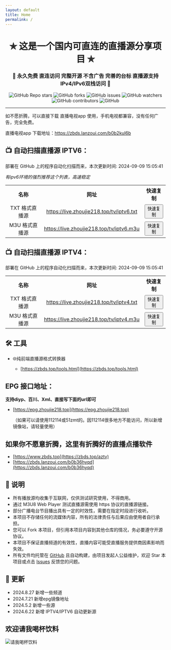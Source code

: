 ```yaml
---
layout: default
title: Home
permalink: /
---
```


<h1 align="center">✯ 这是一个国内可直连的直播源分享项目 ✯</h1>

<h3 align="center">🔕 永久免费 直连访问 完整开源 不含广告 完善的台标 直播源支持IPv4/IPv6双栈访问 🔕</h3>

<p align="center">
  <img alt="GitHub Repo stars" src="https://img.shields.io/github/stars/vbskycn/iptv">
  <img alt="GitHub forks" src="https://img.shields.io/github/forks/vbskycn/iptv">
  <img alt="GitHub issues" src="https://img.shields.io/github/issues/vbskycn/iptv">
  <img alt="GitHub watchers" src="https://img.shields.io/github/watchers/vbskycn/iptv">
  <img alt="GitHub contributors" src="https://img.shields.io/github/contributors/vbskycn/iptv">
  <img alt="GitHub" src="https://img.shields.io/github/license/vbskycn/iptv">
</p>

---

如不愿折腾，可以直接下载 直播电视app 使用，手机电视都兼容，没有任何广告，完全免费。

直播电视app 下载地址：https://zbds.lanzoui.com/b0b2kul6b



## 📺 自动扫描直播源 IPTV6：

部署在 GitHub 上的程序自动化扫描而来，<!-- UPDATE_TIME_IPTV6 -->本次更新时间: 2024-09-09 15:05:41<!-- END_UPDATE_TIME_IPTV6 -->

*有ipv6环境的强烈推荐这个列表，高速稳定*

<table style="width:100%; border-collapse: collapse; text-align: center;">
  <tr>
    <th>名称</th>
    <th>网址</th>
    <th>快速复制</th>
  </tr>
  <tr>
    <td>TXT 格式直播源</td>
    <td><a href="https://live.zhoujie218.top/tv/iptv6.txt">https://live.zhoujie218.top/tv/iptv6.txt</a></td>
    <td><button onclick="copyToClipboard('https://live.zhoujie218.top/tv/iptv6.txt')">快速复制</button></td>
  </tr>
  <tr>
    <td>M3U 格式直播源</td>
    <td><a href="https://live.zhoujie218.top/tv/iptv6.m3u">https://live.zhoujie218.top/tv/iptv6.m3u</a></td>
    <td><button onclick="copyToClipboard('https://live.zhoujie218.top/tv/iptv6.m3u')">快速复制</button></td>
  </tr>
</table>

<script>
function copyToClipboard(text) {
  const input = document.createElement('textarea');
  input.value = text;
  document.body.appendChild(input);
  input.select();
  document.execCommand('copy');
  document.body.removeChild(input);
  alert('已复制到剪贴板');
}
</script>

## 📺 自动扫描直播源 IPTV4：

部署在 GitHub 上的程序自动化扫描而来，<!-- UPDATE_TIME_IPTV4 -->本次更新时间: 2024-09-09 15:05:41<!-- END_UPDATE_TIME_IPTV4 -->

<table style="width:100%; border-collapse: collapse; text-align: center;">
  <tr>
    <th>名称</th>
    <th>网址</th>
    <th>快速复制</th>
  </tr>
  <tr>
    <td>TXT 格式直播源</td>
    <td><a href="https://live.zhoujie218.top/tv/iptv4.txt">https://live.zhoujie218.top/tv/iptv4.txt</a></td>
    <td><button onclick="copyToClipboard('https://live.zhoujie218.top/tv/iptv4.txt')">快速复制</button></td>
  </tr>
  <tr>
    <td>M3U 格式直播源</td>
    <td><a href="https://live.zhoujie218.top/tv/iptv4.m3u">https://live.zhoujie218.top/tv/iptv4.m3u</a></td>
    <td><button onclick="copyToClipboard('https://live.zhoujie218.top/tv/iptv4.m3u')">快速复制</button></td>
  </tr>
</table>




## 🛠️ 工具

- 🌐纯前端直播源格式转换器
  
  - [https://zbds.top/tools.html](https://zbds.top/tools.html)
  
    



## EPG 接口地址：

**支持diyp、百川、Xml、直接写下面的url即可**

- [https://epg.zhoujie218.top](https://epg.zhoujie218.top)

  （如果可以请使用112114或51zmt的。因112114很多地方不能访问，所以新增镜像站，请轻量使用）



## 如果你不愿意折腾，这里有折腾好的直播点播软件

- [https://www.zbds.top](https://zbds.top/aztv)
- [https://zbds.lanzoui.com/b0b36hyqd](https://zbds.lanzoui.com/b0b36hyqd)

## 📖 说明

- 所有播放源均收集于互联网，仅供测试研究使用，不得商用。
- 通过 M3U8 Web Player 测试直播源需使用 https 协议的直播源链接。
- 部分广播电台节目播出具有一定的时效性，需要在指定时段进行收听。
- 本项目不存储任何的流媒体内容，所有的法律责任与后果应由使用者自行承担。
- 您可以 Fork 本项目，但引用本项目内容到其他仓库的情况，务必要遵守开源协议。
- 本项目不保证直播频道的有效性，直播内容可能受直播服务提供商因素影响而失效。
- 所有文件均托管在 [GitHub](https://github.com/vbskycn/iptv) 且自动构建，由项目发起人公益维护，欢迎 Star 本项目或点击 [Issues](https://github.com/vbskycn/iptv/issues/new/choose) 反馈您的问题。



## 📔 更新

- 2024.8.27 新增一些频道
- 2024.7.21 新增epg镜像地址
- 2024.5.2 新增一些源
- 2024.6.22 新增 IPTV4/IPTV6 自动更新源



## 欢迎请我喝杯饮料

![请我喝杯饮料](https://live.zhoujie218.top/img/wxds.jpg)

